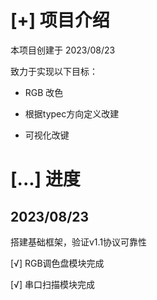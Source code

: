 # [+] 项目介绍
本项目创建于 2023/08/23

致力于实现以下目标：

- RGB 改色

- 根据typec方向定义改建

- 可视化改键

# [...] 进度
## 2023/08/23
搭建基础框架，验证v1.1协议可靠性

[√] RGB调色盘模块完成

[√] 串口扫描模块完成





